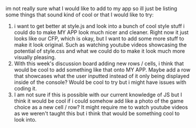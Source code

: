 im not really sure what I would like to add to my app so ill just be listing some things that sound kind of cool or that I would like to try:

1. i want to get better at style.js and look into a bunch of cool style stuff i could do to make MY APP look much nicer and cleaner.  Right now it just looks like our CFP, which is okay, but I want to add some more stuff to make it look original.  Such as watching youtube videos showcasing the potential of style.css and what we could do to make it look much more visually pleasing.
2. With this week's discussion board adding new rows / cells, i think that would be cool to add something like that onto MY APP.  Maybe add a row that showcases what the user inputted instead of it only being displayed inside of the console?  Would be cool to try but i might have issues with coding it.
3. I am not sure if this is possible with our current knowledge of JS but I think it would be cool if i could somehow add like a photo of the game choice as a new cell / row?  It might require me to watch youtube videos as we weren't taught this but i think that would be something cool to look into.